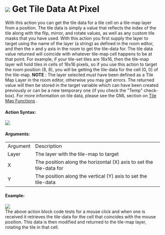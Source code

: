 #  ![](https://gms.magecorn.com/Manual/assets/Images/Scripting_Reference/Drag_And_Drop/Reference/Tiles/i_Tiles_Get_Tile_Data_At_Pixel.png) Get Tile Data At Pixel

With this action you can get the tile data for a tile cell on a tile-map
layer from a position. The tile data is simply a value that reflects the
index of the tile along with the flip, mirror, and rotate values, as
well as any custom tile masks that you have used. With this action you
first supply the layer to target using the name of the layer (a string)
as defined in the room editor, and then the x and y axis in the room to
get the tile-data for. The tile data value returned will coincide with
whatever tile-map cell happens to be at that point. For example, if your
tile-set tiles are 16x16, then the tile-map layer will hold tiles in
cells of 16x16 pixels, so if you use this action to target the room
position (8, 8), you will be getting the tile-data for the cell (0, 0)
of the tile-map. **NOTE** : The layer selected *must* have been defined
as a Tile Map Layer in the room editor, otherwise you may get errors.
The returned value will then be stored in the target variable which can
have been created previously or can be a new temporary one (if you check
the "Temp" check-box). For more information on tile data, please see the
GML section on [Tile
Map Functions](../../../GameMaker_Language/GML_Reference/Asset_Management/Rooms/Tile_Map_Layers/Tile_Map_Layers)
.

#### Action Syntax:

  
![](https://gms.magecorn.com/Manual/assets/Images/Scripting_Reference/Drag_And_Drop/Reference/Tiles/a_Tiles_Get_Tile_Data_At_Pixel.png)  

#### Arguments:

|          |                                                                     |
|----------|---------------------------------------------------------------------|
| Argument | Description                                                         |
| Layer    | The layer with the tile-map to target                               |
| X        | The position along the horizontal (X) axis to set the tile-data for |
| Y        | The position along the vertical (Y) axis to set the tile-data       |

#### Example:

  
![](https://gms.magecorn.com/Manual/assets/Images/Scripting_Reference/Drag_And_Drop/Reference/Tiles/e_Tiles_Set_Tile_Data_At_Pixel.png)  
The above action block code tests for a mouse click and when one is
received it retrieves the tile-data for the cell that coincides with the
mouse position. This data is then modified and returned to the tile-map
layer, rotating the tile in that cell.

